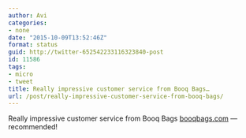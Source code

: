 ```yaml
---
author: Avi
categories:
- none
date: "2015-10-09T13:52:46Z"
format: status
guid: http://twitter-652542233116323840-post
id: 11586
tags:
- micro
- tweet
title: Really impressive customer service from Booq Bags…
url: /post/really-impressive-customer-service-from-booq-bags/
---
```

Really impressive customer service from Booq Bags [booqbags.com](http://www.booqbags.com) — recommended!